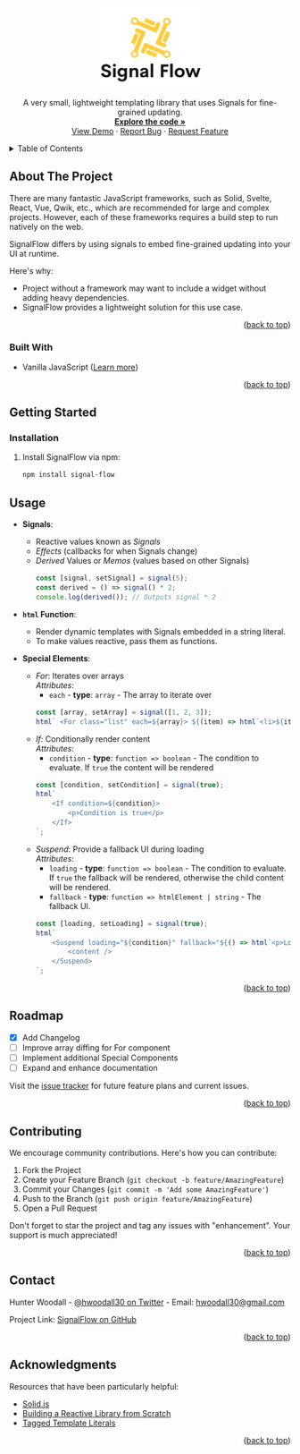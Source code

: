 <!-- README TOP ANCHOR -->

<a name="readme-top"></a>

<!-- PROJECT LOGO -->
<br />
<div align="center">
  <a href="https://github.com/hwoodall30/SignalFlow">
    <img src="./public/SignalFlowLogo.png" alt="Logo" width="200">
  </a>

  <p align="center">
    A very small, lightweight templating library that uses Signals for fine-grained updating.
    <br />
    <a href="https://github.com/hwoodall30/SignalFlow"><strong>Explore the code »</strong></a>
    <br />
    <a href="https://hwoodall30.github.io/SignalFlow/index.html">View Demo</a> ·
    <a href="https://github.com/hwoodall30/SignalFlow/issues">Report Bug</a> ·
    <a href="https://github.com/hwoodall30/SignalFlow/issues">Request Feature</a>
  </p>
</div>

<!-- TABLE OF CONTENTS -->
<details>
  <summary>Table of Contents</summary>
  <ol>
    <li><a href="#about-the-project">About The Project</a>
      <ul>
        <li><a href="#built-with">Built With</a></li>
      </ul>
    </li>
    <li><a href="#getting-started">Getting Started</a>
      <ul>
        <li><a href="#installation">Installation</a></li>
      </ul>
    </li>
    <li><a href="#usage">Usage</a></li>
    <li><a href="#roadmap">Roadmap</a></li>
    <li><a href="#contributing">Contributing</a></li>
    <li><a href="#contact">Contact</a></li>
    <li><a href="#acknowledgments">Acknowledgments</a></li>
  </ol>
</details>

<!-- ABOUT THE PROJECT -->

## About The Project

There are many fantastic JavaScript frameworks, such as Solid, Svelte, React, Vue, Qwik, etc., which are recommended for large and complex projects. However, each of these frameworks requires a build step to run natively on the web.

SignalFlow differs by using signals to embed fine-grained updating into your UI at runtime.

Here's why:

-   Project without a framework may want to include a widget without adding heavy dependencies.
-   SignalFlow provides a lightweight solution for this use case.

<p align="right">(<a href="#readme-top">back to top</a>)</p>

### Built With

-   Vanilla JavaScript ([Learn more][JavaScriptUrl])

<p align="right">(<a href="#readme-top">back to top</a>)</p>

<!-- GETTING STARTED -->

## Getting Started

### Installation

1. Install SignalFlow via npm:
    ```sh
    npm install signal-flow
    ```

<!-- USAGE EXAMPLES -->

## Usage

-   **Signals**:

    -   Reactive values known as _Signals_
    -   _Effects_ (callbacks for when Signals change)
    -   _Derived_ Values or _Memos_ (values based on other Signals)
        ```js
        const [signal, setSignal] = signal(5);
        const derived = () => signal() * 2;
        console.log(derived()); // Outputs signal * 2
        ```

-   **`html` Function**:

    -   Render dynamic templates with Signals embedded in a string literal.
    -   To make values reactive, pass them as functions.

-   **Special Elements**:
    -   _For_: Iterates over arrays <br>
        _Attributes_:
        -   `each` - **type**: `array` - The array to iterate over
        ```js
        const [array, setArray] = signal([1, 2, 3]);
        html` <For class="list" each=${array}> ${(item) => html`<li>${item}</li>`} </For> `;
        ```
    -   _If_: Conditionally render content <br>
        _Attributes_:
        -   `condition` - **type**: `function => boolean` - The condition to evaluate. If `true` the content will be rendered
        ```js
        const [condition, setCondition] = signal(true);
        html`
        	<If condition=${condition}>
        		<p>Condition is true</p>
        	</If>
        `;
        ```
    -   _Suspend_: Provide a fallback UI during loading <br>
        _Attributes_:
        -   `loading` - **type**: `function => boolean` - The condition to evaluate. If `true` the fallback will be rendered, otherwise the child content will be rendered.
        -   `fallback` - **type**: `function => htmlElement | string` - The fallback UI.
        ```js
        const [loading, setLoading] = signal(true);
        html`
        	<Suspend loading="${condition}" fallback="${() => html`<p>Loading...</p>`}">
        		<content />
        	</Suspend>
        `;
        ```

<p align="right">(<a href="#readme-top">back to top</a>)</p>

<!-- ROADMAP -->

## Roadmap

-   [x] Add Changelog
-   [ ] Improve array diffing for For component
-   [ ] Implement additional Special Components
-   [ ] Expand and enhance documentation

Visit the [issue tracker](https://github.com/hwoodall30/SignalFlow/issues) for future feature plans and current issues.

<p align="right">(<a href="#readme-top">back to top</a>)</p>

<!-- CONTRIBUTING -->

## Contributing

We encourage community contributions. Here's how you can contribute:

1. Fork the Project
2. Create your Feature Branch (`git checkout -b feature/AmazingFeature`)
3. Commit your Changes (`git commit -m 'Add some AmazingFeature'`)
4. Push to the Branch (`git push origin feature/AmazingFeature`)
5. Open a Pull Request

Don't forget to star the project and tag any issues with "enhancement". Your support is much appreciated!

<p align="right">(<a href="#readme-top">back to top</a>)</p>

<!-- CONTACT -->

## Contact

Hunter Woodall - [@hwoodall30 on Twitter](https://twitter.com/hwoodall30) - Email: hwoodall30@gmail.com

Project Link: [SignalFlow on GitHub](https://github.com/hwoodall30/SignalFlow)

<p align="right">(<a href="#readme-top">back to top</a>)</p>

<!-- ACKNOWLEDGMENTS -->

## Acknowledgments

Resources that have been particularly helpful:

-   [Solid.js](https://www.solidjs.com/)
-   [Building a Reactive Library from Scratch](https://dev.to/ryansolid/building-a-reactive-library-from-scratch-1i0p)
-   [Tagged Template Literals](https://webreflection.medium.com/bringing-jsx-to-template-literals-1fdfd0901540)

<p align="right">(<a href="#readme-top">back to top</a>)</p>

<!-- MARKDOWN LINKS & IMAGES -->

[contributors-url]: https://github.com/hwoodall30/SignalFlow/graphs/contributors
[forks-url]: https://github.com/hwoodall30/SignalFlow/network/members
[stars-url]: https://github.com/hwoodall30/SignalFlow/stargazers
[issues-url]: https://github.com/hwoodall30/SignalFlow/issues
[JavaScriptUrl]: https://developer.mozilla.org/en-US/docs/Learn/Getting_started_with_the_web/JavaScript_basics
